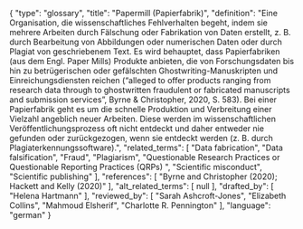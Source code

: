 {
    "type": "glossary",
    "title": "Papermill (Papierfabrik)",
    "definition": "Eine Organisation, die wissenschaftliches Fehlverhalten begeht, indem sie mehrere Arbeiten durch Fälschung oder Fabrikation von Daten erstellt, z. B. durch Bearbeitung von Abbildungen oder numerischen Daten oder durch Plagiat von geschriebenem Text. Es wird behauptet, dass Papierfabriken (aus dem Engl. Paper Mills) Produkte anbieten, die von Forschungsdaten bis hin zu betrügerischen oder gefälschten Ghostwriting-Manuskripten und Einreichungsdiensten reichen (“alleged to offer products ranging from research data through to ghostwritten fraudulent or fabricated manuscripts and submission services”, Byrne & Christopher, 2020, S. 583). Bei einer Papierfabrik geht es um die schnelle Produktion und Verbreitung einer Vielzahl angeblich neuer Arbeiten. Diese werden im wissenschaftlichen Veröffentlichungsprozess oft nicht entdeckt und daher entweder nie gefunden oder zurückgezogen, wenn sie entdeckt werden (z. B. durch Plagiaterkennungssoftware).",
    "related_terms": [
        "Data fabrication",
        "Data falsification",
        "Fraud",
        "Plagiarism",
        "Questionable Research Practices or Questionable Reporting Practices (QRPs) ",
        "Scientific misconduct",
        "Scientific publishing"
    ],
    "references": [
        "Byrne and Christopher (2020); Hackett and Kelly (2020)"
    ],
    "alt_related_terms": [
        null
    ],
    "drafted_by": [
        "Helena Hartmann"
    ],
    "reviewed_by": [
        "Sarah Ashcroft-Jones",
        "Elizabeth Collins",
        "Mahmoud Elsherif",
        "Charlotte R. Pennington"
    ],
    "language": "german"
}